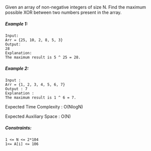Given an array of non-negative integers of size N. Find the maximum possible XOR between two numbers present in the array.

##### Example 1:

```
Input:
Arr = {25, 10, 2, 8, 5, 3}
Output: 
28
Explanation:
The maximum result is 5 ^ 25 = 28.
```

##### Example 2:

```
Input :
Arr = {1, 2, 3, 4, 5, 6, 7}
Output : 7
Explanation :
The maximum result is 1 ^ 6 = 7.
```

Expected Time Complexity : O(NlogN)

Expected Auxiliary Space : O(N)

##### Constraints:

```
1 <= N <= 2*104
1<= A[i] <= 106
```

